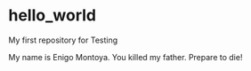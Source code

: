 # hello_world
My first repository for Testing

My name is Enigo Montoya. You killed my father. Prepare to die!
